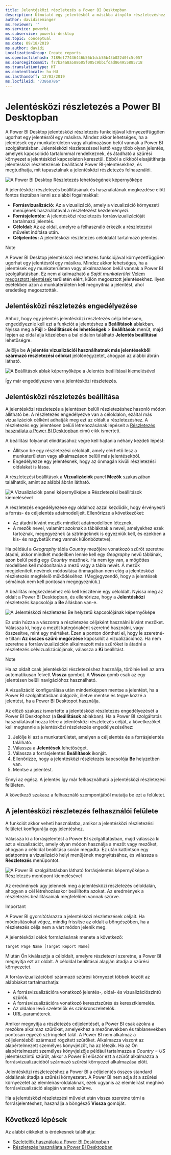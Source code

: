 ```yaml
---
title: Jelentésközi részletezés a Power BI Desktopban
description: Útmutató egy jelentésből a másikba átnyúló részletezéshez a Power BI Desktopban
author: davidiseminger
ms.reviewer: ''
ms.service: powerbi
ms.subservice: powerbi-desktop
ms.topic: conceptual
ms.date: 09/18/2019
ms.author: davidi
LocalizationGroup: Create reports
ms.openlocfilehash: 7189ef77446446b56b1dcb55b43b022d0fc5c057
ms.sourcegitcommit: f77b24a8a588605f005c9bb1fdad864955885718
ms.translationtype: HT
ms.contentlocale: hu-HU
ms.lasthandoff: 12/03/2019
ms.locfileid: "73868786"
---
```

# <a name="use-cross-report-drillthrough-in-power-bi-desktop"></a>Jelentésközi részletezés a Power BI Desktopban

A Power BI Desktop jelentésközi részletezés funkciójával környezetfüggően ugorhat egy jelentésről egy másikra. Mindez akkor lehetséges, ha a jelentések egy munkaterületen vagy alkalmazáson belül vannak a Power BI szolgáltatásban. Jelentésközi részletezéssel kettő vagy több olyan jelentés, amelyek kapcsolódó tartalommal rendelkeznek, és átadható a szűrési környezet a jelentésközi kapcsolaton keresztül. Ebből a cikkből elsajátíthatja jelentésközi részletezések beállítását Power BI-jelentésekhez, és megtudhatja, mit tapasztalnak a jelentésközi részletezés felhasználói.

![A Power BI Desktop Részletezés lehetőségének képernyőképe](media/desktop-cross-report-drill-through/cross-report-drill-through-01.png)

A jelentésközi részletezés beállításának és használatának megkezdése előtt fontos tisztában lenni az alábbi fogalmakkal:

* **Forrásvizualizáció:** Az a vizualizáció, amely a vizualizáció környezeti menüjének használatával a részletezést kezdeményezi.
* **Forrásjelentés:** A jelentésközi részletezés forrásvizualizációját tartalmazó jelentés.
* **Céloldal:** Az az oldal, amelyre a felhasználó érkezik a részletezési művelet indítása után.
* **Céljelentés:** A jelentésközi részletezés céloldalát tartalmazó jelentés.


> [!NOTE]
> A Power BI Desktop jelentésközi részletezés funkciójával környezetfüggően ugorhat egy jelentésről egy másikra. Mindez akkor lehetséges, ha a jelentések egy munkaterületen vagy alkalmazáson belül vannak a Power BI szolgáltatásban. Ez nem alkalmazható a *Saját munkaterület* [Velem megosztott jelentések](service-share-dashboards.md#share-a-dashboard-or-report) területén elért, külön megosztott jelentésekhez. Ilyen esetekben azon a munkaterületen kell megnyitnia a jelentést, ahol eredetileg megosztották.


## <a name="enable-cross-report-drillthrough"></a>Jelentésközi részletezés engedélyezése

Ahhoz, hogy egy jelentés jelentésközi részletezés célja lehessen, engedélyeznie kell ezt a funkciót a jelentéshez a **Beállítások** ablakban. Nyissa meg a **Fájl** > **Beállítások és lehetőségek** > **Beállítások** menüt, majd lépjen az oldal alja közelében a bal oldalon található **Jelentés beállításai** lehetőségre.

Jelölje be **A jelentés vizualizációi használhatnak más jelentésekből származó részletezési célokat** jelölőnégyzetet, ahogyan az alábbi ábrán látható.

![A Beállítások ablak képernyőképe a Jelentés beállításai kiemelésével](media/desktop-cross-report-drill-through/cross-report-drill-through-02.png)

Így már engedélyezve van a jelentésközi részletezés.

## <a name="set-up-cross-report-drillthrough"></a>Jelentésközi részletezés beállítása

A jelentésközi részletezés a jelentésen belüli részletezéshez hasonló módon állítható be. A részletezés engedélyezve van a céloldalon, ezáltal más vizualizációk célként adhatják meg ezt az oldalt a részletezéshez. A részletezés egy jelentésen belüli létrehozásának lépéseit a [Részletezés használata a Power BI Desktopban](desktop-drillthrough.md) című cikk ismerteti.

A beállítási folyamat elindításához végre kell hajtania néhány kezdeti lépést:

* Állítson be egy részletezési céloldalt, amely elérhető lesz a munkaterületen vagy alkalmazáson belüli más jelentésekből.
* Engedélyezze egy jelentésnek, hogy az önmagán kívüli részletezési oldalakat is lássa.

A részletezési beállítások a **Vizualizációk** panel **Mezők** szakaszában találhatók, amint az alábbi ábrán látható.

![A Vizualizációk panel képernyőképe a Részletezési beállítások kiemelésével](media/desktop-cross-report-drill-through/cross-report-drill-through-03.png)

A részletezés engedélyezése egy oldalhoz azzal kezdődik, hogy érvényesíti a forrás- és céljelentés adatmodelljeit. Ellenőrizze a következőket: 

* Az átadni kívánt mezők mindkét adatmodellben léteznek.
* A mezők nevei, valamint azoknak a tábláknak a nevei, amelyekhez ezek tartoznak, megegyeznek (a sztringeknek is egyezniük kell, és ezekben a kis- és nagybetűk meg vannak különböztetve).

Ha például a *Geography* tábla *Country* mezőjére vonatkozó szűrőt szeretne átadni, akkor mindkét modellben lennie kell egy *Geography* nevű táblának, azon belül pedig egy *Country* mezőnek. Ha nem így van, a mögöttes modellben kell módosítania a mező vagy a tábla nevét. A mezők megjelenített nevének módosítása önmagában nem elég a jelentésközi részletezés megfelelő működéséhez. (Megjegyzendő, hogy a jelentések sémáinak nem kell pontosan megegyezniük.)

A beállítás megkezdéséhez elő kell készítenie egy céloldalt. Nyissa meg az oldalt a Power BI Desktopban, és ellenőrizze, hogy a **Jelentésközi** részletezés kapcsolója a **Be** állásban van-e. 

![A Jelentésközi részletezés Be helyzetű kapcsolójának képernyőképe](media/desktop-cross-report-drill-through/cross-report-drill-through-03.png)

Ez után húzza a vászonra a részletezés céljaként használni kívánt mezőket. Válassza ki, hogy a mezőt kategóriaként szeretné használni, vagy összesítve, mint egy mértéket. Ezen a ponton döntheti el, hogy le szeretné-e tiltani **Az összes szűrő megőrzése** kapcsolót a vizualizációhoz. Ha nem szeretne a forrásvizualizáción alkalmazott más szűrőket is átadni a részletezés célvizualizációjának, válassza a **Ki** beállítást.

> [!NOTE]
> Ha az oldalt csak jelentésközi részletezéshez használja, törölnie kell az arra automatikusan felvett **Vissza** gombot. A **Vissza** gomb csak az egy jelentésen belüli navigációhoz használható. 

A vizualizáció konfigurálása után mindenképpen mentse a jelentést, ha a Power BI szolgáltatásban dolgozik, illetve mentse és tegye közzé a jelentést, ha a Power BI Desktopot használja.

Az előző szakasz ismertette a jelentésközi részletezés engedélyezését a Power BI Desktophoz (a **Beállítások** ablakban). Ha a Power BI szolgáltatás használatával hozza létre a jelentésközi részletezés célját, a következőket kell megtennie a jelentésközi részletezés engedélyezéséhez: 

1. Jelölje ki azt a munkaterületet, amelyen a céljelentés és a forrásjelentés található.
2. Válassza a **Jelentések** lehetőséget.
3. Válassza a forrásjelentés **Beállítások** ikonját.
4. Ellenőrizze, hogy a jelentésközi részletezés kapcsolója **Be** helyzetben van.
5. Mentse a jelentést.

Ennyi az egész. A jelentés így már felhasználható a jelentésközi részletezési felületen. 

A következő szakasz a felhasználó szempontjából mutatja be ezt a felületet.

## <a name="cross-report-drillthrough-experience"></a>A jelentésközi részletezés felhasználói felülete

A funkciót akkor veheti használatba, amikor a jelentésközi részletezési felületet konfigurálja egy jelentéshez.

Válassza ki a forrásjelentést a Power BI szolgáltatásban, majd válassza ki azt a vizualizációt, amely olyan módon használja a mezőt vagy mezőket, ahogyan a céloldal beállítása során megadta. Ez után kattintson egy adatpontra a vizualizáció helyi menüjének megnyitásához, és válassza a **Részletezés** menüpontot.

![A Power BI szolgáltatásban látható forrásjelentés képernyőképe a Részletezés menüpont kiemelésével](media/desktop-cross-report-drill-through/cross-report-drill-through-01.png)

Az eredmények úgy jelennek meg a jelentésközi részletezés céloldalán, ahogyan a cél létrehozásakor beállította azokat. Az eredmények a részletezés beállításainak megfelelően vannak szűrve.

> [!IMPORTANT]
> A Power BI gyorsítótárazza a jelentésközi részletezések céljait. Ha módosításokat végez, mindig frissítse az oldalt a böngészőben, ha a részletezés célja nem a várt módon jelenik meg. 

A jelentésközi célok formázásának menete a következő: 

`Target Page Name [Target Report Name]`

Miután Ön kiválasztja a céloldalt, amelyre részletezni szeretne, a Power BI megnyitja ezt az oldalt. A céloldal beállításai alapján átadja a szűrési környezetet. 

A forrásvizualizációból származó szűrési környezet többek között az alábbiakat tartalmazhatja: 

* A forrásvizualizációra vonatkozó jelentés-, oldal- és vizualizációszintű szűrők. 
* A forrásvizualizációra vonatkozó keresztszűrés és keresztkiemelés. 
* Az oldalon lévő szeletelők és szinkronszeletelők.
* URL-paraméterek.

Amikor megnyitja a részletezés céljelentését, a Power BI csak azokra a mezőkre alkalmaz szűrőket, amelyekhez a mezőnevekben és táblanevekben pontosan egyező sztringeket talál. A Power BI nem alkalmaz a céljelentésből származó rögzített szűrőket. Alkalmazza viszont az alapértelmezett személyes könyvjelzőt, ha az létezik. Ha az Ön alapértelmezett személyes könyvjelzője például tartalmazza a *Country = US* jelentésszintű szűrőt, akkor a Power BI először ezt a szűrőt alkalmazza a forrásvizualizációból származó szűrési környezet alkalmazása előtt. 

Jelentésközi részletezéshez a Power BI a céljelentés összes standard oldalának átadja a szűrési környezetet. A Power BI nem adja át a szűrési környezetet az elemleírás-oldalaknak, ezek ugyanis az elemleírást meghívó forrásvizualizáció alapján vannak szűrve.

Ha a jelentésközi részletezési művelet után vissza szeretne térni a forrásjelentéshez, használja a böngésző **Vissza** gombját. 

## <a name="next-steps"></a>Következő lépések

Az alábbi cikkeket is érdekesnek találhatja:

* [Szeletelők használata a Power BI Desktopban](visuals/power-bi-visualization-slicers.md)
* [Részletezés használata a Power BI Desktopban](desktop-drillthrough.md)

